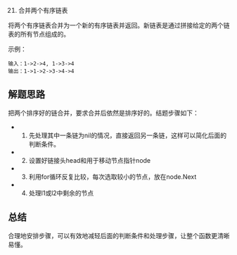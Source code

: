21. 合并两个有序链表

将两个有序链表合并为一个新的有序链表并返回。新链表是通过拼接给定的两个链表的所有节点组成的。 

示例：

```
输入：1->2->4, 1->3->4
输出：1->1->2->3->4->4
```

## 解题思路

把两个排序好的链合并，要求合并后依然是排序好的。结题步骤如下：

- 1. 先处理其中一条链为nil的情况，直接返回另一条链，这样可以简化后面的判断条件。
- 2. 设置好链接头head和用于移动节点指针node
- 3. 利用for循环反复比较，每次选取较小的节点，放在node.Next
- 4. 处理l1或l2中剩余的节点

## 总结
合理地安排步骤，可以有效地减轻后面的判断条件和处理步骤，让整个函数更清晰易懂。